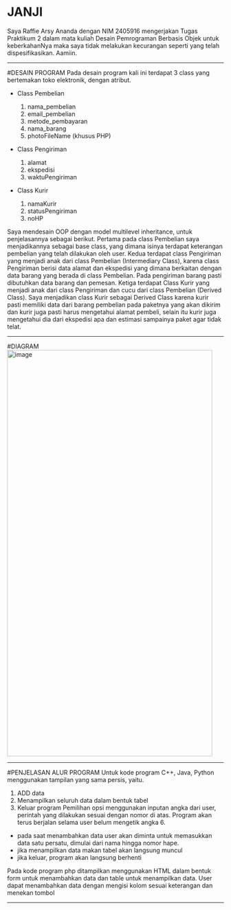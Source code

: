 # JANJI
Saya Raffie Arsy Ananda dengan NIM 2405916 mengerjakan Tugas Praktikum 2 dalam mata kuliah Desain Pemrograman Berbasis Objek untuk keberkahanNya maka saya tidak melakukan kecurangan seperti yang telah dispesifikasikan. Aamiin.
<hr>

#DESAIN PROGRAM
Pada desain program kali ini terdapat 3 class yang bertemakan toko elektronik, dengan atribut.
- Class Pembelian
  1. nama_pembelian
  2. email_pembelian
  3. metode_pembayaran
  4. nama_barang
  5. photoFileName (khusus PHP)
 
- Class Pengiriman
  1. alamat
  2. ekspedisi
  3. waktuPengiriman
 
- Class Kurir
  1. namaKurir
  2. statusPengiriman
  3. noHP
 
Saya mendesain OOP dengan model multilevel inheritance, untuk penjelasannya sebagai berikut.
  Pertama pada class Pembelian saya menjadikannya sebagai base class, yang dimana isinya terdapat keterangan pembelian yang telah dilakukan oleh user.
  Kedua terdapat class Pengiriman yang menjadi anak dari class Pembelian (Intermediary Class), karena class Pengiriman berisi data alamat dan ekspedisi yang dimana berkaitan dengan data barang yang berada di class Pembelian. Pada pengiriman   barang pasti dibutuhkan data barang dan pemesan.
  Ketiga terdapat Class Kurir yang menjadi anak dari class Pengiriman dan cucu dari class Pembelian (Derived Class). Saya menjadikan class Kurir sebagai Derived Class karena kurir pasti memiliki data dari barang pembelian pada paketnya yang   akan dikirim dan kurir juga pasti harus mengetahui alamat pembeli, selain itu kurir juga mengetahui dia dari ekspedisi apa dan estimasi sampainya paket agar tidak telat.
<hr>

#DIAGRAM
<img width="477" height="946" alt="image" src="https://github.com/user-attachments/assets/af98260c-35a2-48ec-b1e8-bcdeb4605a6d" />
<hr>

#PENJELASAN ALUR PROGRAM
Untuk kode program C++, Java, Python menggunakan tampilan yang sama persis, yaitu.
  1. ADD data
  2. Menampilkan seluruh data dalam bentuk tabel
  3. Keluar program
Pemilihan opsi menggunakan inputan angka dari user, perintah yang dilakukan sesuai dengan nomor di atas. Program akan terus berjalan selama user belum mengetik angka 6.
  - pada saat menambahkan data user akan diminta untuk memasukkan data satu persatu, dimulai dari nama hingga nomor hape.
  - jika menampilkan data makan tabel akan langsung muncul
  - jika keluar, program akan langsung berhenti

Pada kode program php ditampilkan menggunakan HTML dalam bentuk form untuk menambahkan data dan table untuk menampilkan data. User dapat menambahkan data dengan mengisi kolom sesuai keterangan dan menekan tombol 
<hr>

#


